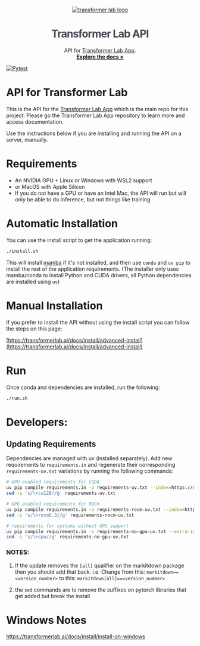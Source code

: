 <!-- PROJECT LOGO -->
<br />
<div align="center">
  <a href="https://transformerlab.ai"><picture>
    <source media="(prefers-color-scheme: dark)" srcset="https://raw.githubusercontent.com/transformerlab/transformerlab-app/refs/heads/main/assets/Transformer-Lab_Logo_Reverse.svg">
    <source media="(prefers-color-scheme: light)" srcset="https://raw.githubusercontent.com/transformerlab/transformerlab-app/refs/heads/main/assets/Transformer-Lab_Logo.svg">
    <img alt="transformer lab logo" src="https://raw.githubusercontent.com/transformerlab/transformerlab-app/refs/heads/main/assets/Transformer-Lab_Logo.svg" style="max-width: 650px">
  </picture></a>

  <h1 align="center" style="color: rgb(68, 73, 80); letter-spacing: -1px">Transformer Lab API</h1>

  <p align="center">
    API for <a href="http://github.com/transformerlab/transformerlab-app">Transformer Lab App</a>.
    <br />
    <a href="https://transformerlab.ai/docs/intro"><strong>Explore the docs »</strong></a>
  </p>
</div>

[![Pytest](https://github.com/transformerlab/transformerlab-api/actions/workflows/pytest.yml/badge.svg)](https://github.com/transformerlab/transformerlab-api/actions/workflows/pytest.yml)

# API for Transformer Lab

This is the API for the [Transformer Lab App](https://github.com/transformerlab/transformerlab-app) which is the main repo for this project. Please go the Transformer Lab App repository to learn more and access documentation.

Use the instructions below if you are installing and running the API on a server, manually.

# Requirements

- An NVIDIA GPU + Linux or Windows with WSL2 support
- or MacOS with Apple Silicon
- If you do not have a GPU or have an Intel Mac, the API will run but will only be able to do inference, but not things like training

# Automatic Installation

You can use the install script to get the application running:

```bash
./install.sh
```

This will install [mamba](https://mamba.readthedocs.io/en/latest/user_guide/mamba.html#mamba) if it's not installed, and then use `conda` and `uv pip` to install the rest of the application requirements. (The installer only uses mamba/conda to install Python and CUDA drivers, all Python dependencies are installed using `uv`)

# Manual Installation

If you prefer to install the API without using the install script you can follow the steps on this page:

[https://transformerlab.ai/docs/install/advanced-install](https://transformerlab.ai/docs/install/advanced-install)

# Run

Once conda and dependencies are installed, run the following:

```bash
./run.sh
```

# Developers:

## Updating Requirements

Dependencies are managed with uv (installed separately). Add new requirements to `requirements.in` and regenerate their corresponding `requirements-uv.txt` variations by running the following commands:

```bash
# GPU enabled requirements for CUDA
uv pip compile requirements.in -o requirements-uv.txt --index=https://download.pytorch.org/whl/cu128
sed -i 's/\+cu128//g' requirements-uv.txt

# GPU enabled requirements for ROCm
uv pip compile requirements.in -o requirements-rocm-uv.txt --index=https://download.pytorch.org/whl/rocm6.3
sed -i 's/\+rocm6.3//g' requirements-rocm-uv.txt

# requirements for systems without GPU support
uv pip compile requirements.in -o requirements-no-gpu-uv.txt --extra-index-url=https://download.pytorch.org/whl/cpu
sed -i 's/\+cpu//g' requirements-no-gpu-uv.txt
```

### NOTES:

1. If the update removes the `[all]` qualifier on the markitdown package then you should add that back.
   i.e. Change from this:
   `markitdown==<version_number>`
   to this:
   `markitdown[all]==<version_number>`

2. the `sed` commands are to remove the suffixes on pytorch libraries that get added but break the install

# Windows Notes

https://transformerlab.ai/docs/install/install-on-windows
